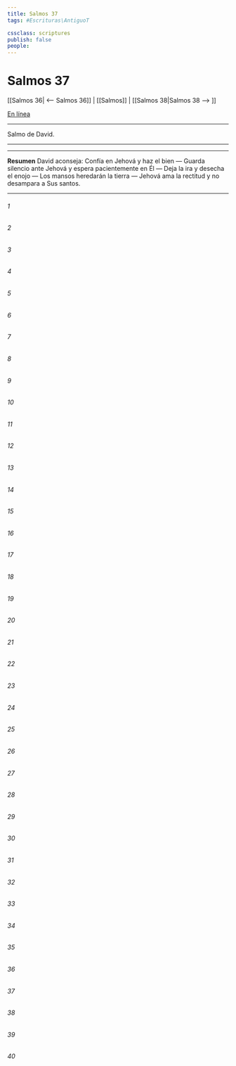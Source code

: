 ```yaml
---
title: Salmos 37
tags: #Escrituras\AntiguoT

cssclass: scriptures
publish: false
people:
---
```


# Salmos 37
[[Salmos 36| <-- Salmos 36]] | [[Salmos]] | [[Salmos 38|Salmos 38 --> ]]

[En línea](https://churchofjesuschrist.org/study/scriptures/ot/ps/37?lang=spa)

---
Salmo de David.

---

---
__Resumen__
David aconseja: Confía en Jehová y haz el bien — Guarda silencio ante Jehová y espera pacientemente en Él — Deja la ira y desecha el enojo — Los mansos heredarán la tierra — Jehová ama la rectitud y no desampara a Sus santos.

---
###### 1 


###### 2 


###### 3 


###### 4 


###### 5 


###### 6 


###### 7 


###### 8 


###### 9 


###### 10 


###### 11 


###### 12 


###### 13 


###### 14 


###### 15 


###### 16 


###### 17 


###### 18 


###### 19 


###### 20 


###### 21 


###### 22 


###### 23 


###### 24 


###### 25 


###### 26 


###### 27 


###### 28 


###### 29 


###### 30 


###### 31 


###### 32 


###### 33 


###### 34 


###### 35 


###### 36 


###### 37 


###### 38 


###### 39 


###### 40 


